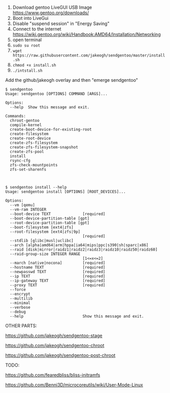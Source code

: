 1. Download gentoo LiveGUI USB Image https://www.gentoo.org/downloads/
2. Boot into LiveGui
3. Disable "suspend session" in "Energy Saving"
4. Connect to the internet https://wiki.gentoo.org/wiki/Handbook:AMD64/Installation/Networking
5. open terminal
6. `sudo su root`
7. `wget https://raw.githubusercontent.com/jakeogh/sendgentoo/master/install.sh`
8. `chmod +x install.sh`
9. `./intstall.sh`



Add the github/jakeogh overlay and then "emerge sendgentoo"

```
$ sendgentoo
Usage: sendgentoo [OPTIONS] COMMAND [ARGS]...

Options:
  --help  Show this message and exit.

Commands:
  chroot-gentoo
  compile-kernel
  create-boot-device-for-existing-root
  create-filesystem
  create-root-device
  create-zfs-filesystem
  create-zfs-filesystem-snapshot
  create-zfs-pool
  install
  rsync-cfg
  zfs-check-mountpoints
  zfs-set-sharenfs



$ sendgentoo install --help
Usage: sendgentoo install [OPTIONS] [ROOT_DEVICES]...

Options:
  --vm [qemu]
  --vm-ram INTEGER
  --boot-device TEXT              [required]
  --boot-device-partition-table [gpt]
  --root-device-partition-table [gpt]
  --boot-filesystem [ext4|zfs]
  --root-filesystem [ext4|zfs|9p]
                                  [required]
  --stdlib [glibc|musl|uclibc]
  --arch [alpha|amd64|arm|hppa|ia64|mips|ppc|s390|sh|sparc|x86]
  --raid [disk|mirror|raidz1|raidz2|raidz3|raidz10|raidz50|raidz60]
  --raid-group-size INTEGER RANGE
                                  [1<=x<=2]
  --march [native|nocona]         [required]
  --hostname TEXT                 [required]
  --newpasswd TEXT                [required]
  --ip TEXT                       [required]
  --ip-gateway TEXT               [required]
  --proxy TEXT                    [required]
  --force
  --encrypt
  --multilib
  --minimal
  --verbose
  --debug
  --help                          Show this message and exit.

```

OTHER PARTS:

https://github.com/jakeogh/sendgentoo-stage

https://github.com/jakeogh/sendgentoo-chroot

https://github.com/jakeogh/sendgentoo-post-chroot


TODO:

https://github.com/fearedbliss/bliss-initramfs

https://github.com/Benni3D/microcoreutils/wiki/User-Mode-Linux
